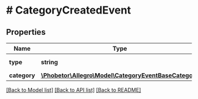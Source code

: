 # # CategoryCreatedEvent

## Properties

Name | Type | Description | Notes
------------ | ------------- | ------------- | -------------
**type** | **string** |  | [default to 'CATEGORY_CREATED']
**category** | [**\Phobetor\Allegro\Model\CategoryEventBaseCategory**](CategoryEventBaseCategory.md) |  |

[[Back to Model list]](../../README.md#models) [[Back to API list]](../../README.md#endpoints) [[Back to README]](../../README.md)
